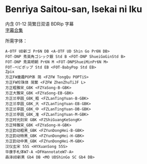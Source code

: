 # Benriya Saitou-san, Isekai ni Iku

内含 01-12 简繁日双语 BDRip 字幕  
[字幕合集](https://github.com/Nekomoekissaten-SUB/Nekomoekissaten-Storage/releases/download/subtitle_pkg/Saitou-san_BD_JPCH.7z)

所需字体：
```
A-OTF UD新ゴ Pr6N DB <A-OTF UD Shin Go Pr6N DB>
FOT-DNP 秀英角ゴシック銀 Std B <FOT-DNP ShueiGoGinStd B>
FOT-DNP 秀英明朝 Pr6N M <FOT-DNPShueiMinPr6N M>
FOT-ベビポップ Std EB <FOT-BabyPop Std EB>
Zpix
方正FW童趣POP体 简 <FZFW TongQu POPTiS>
方正FW珍珠体 简繁 <FZFW ZhenZhuTiJF L>
方正粗雅宋_GBK <FZYaSong-B-GBK>
方正大雅宋_GBK <FZYaSong-EB-GBK>
方正兰亭圆_GBK_粗 <FZLanTingYuan-B-GBK>
方正兰亭圆_GBK_大 <FZLanTingYuan-EB-GBK>
方正兰亭圆_GBK_中 <FZLanTingYuan-DB-GBK>
方正兰亭圆_GBK_准 <FZLanTingYuan-M-GBK>
方正时光刻宋 GBK <FZShiGuangKeSongK>
方正特雅宋_GBK <FZYaSong-H-GBK>
方正韵动粗黑_GBK <FZYunDongHei-B-GBK>
方正韵动特黑_GBK <FZYunDongHei-H-GBK>
方正韵动中黑_GBK <FZYunDongHei-M-GBK>
汉仪玄宋 55S <HYXuanSong 55S>
华康手札体W7-A <DFHannotateW7-A>
森泽UD新黑 Gb4 DB <MO UDShinGo SC Gb4 DB>
```
